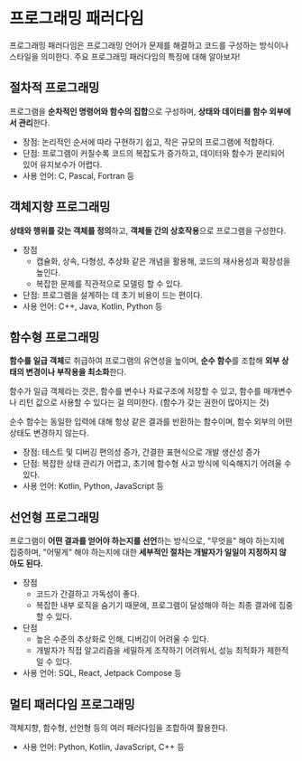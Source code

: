 # 프로그래밍 패러다임 

프로그래밍 패러다임은 프로그래밍 언어가 문제를 해결하고 코드를 구성하는 방식이나 스타일을 의미한다. 주요 프로그래밍 패러다임의 특징에 대해 알아보자! 

## 절차적 프로그래밍 

프로그램을 **순차적인 명령어와 함수의 집합**으로 구성하며, **상태와 데이터를 함수 외부에서 관리**한다. 

- 장점: 논리적인 순서에 따라 구현하기 쉽고, 작은 규모의 프로그램에 적합하다. 
- 단점: 프로그램이 커질수록 코드의 복잡도가 증가하고, 데이터와 함수가 분리되어 있어 유지보수가 어렵다. 
- 사용 언어: C, Pascal, Fortran 등 

## 객체지향 프로그래밍 

**상태와 행위를 갖는 객체를 정의**하고, **객체들 간의 상호작용**으로 프로그램을 구성한다. 

- 장점
  - 캡슐화, 상속, 다형성, 추상화 같은 개념을 활용해, 코드의 재사용성과 확장성을 높인다. 
  - 복잡한 문제를 직관적으로 모델링 할 수 있다. 
- 단점: 프로그램을 설계하는 데 초기 비용이 드는 편이다. 
- 사용 언어: C++, Java, Kotlin, Python 등 

## 함수형 프로그래밍 

**함수를 일급 객체**로 취급하여 프로그램의 유연성을 높이며, **순수 함수**를 조합해 **외부 상태의 변경이나 부작용을 최소화**한다. 

함수가 일급 객체라는 것은, 함수를 변수나 자료구조에 저장할 수 있고, 함수를 매개변수나 리턴 값으로 사용할 수 있다는 걸 의미한다. (함수가 갖는 권한이 많아지는 것)

순수 함수는 동일한 입력에 대해 항상 같은 결과를 반환하는 함수이며, 함수 외부의 어떤 상태도 변경하지 않는다. 

- 장점: 테스트 및 디버깅 편의성 증가, 간결한 표현식으로 개발 생산성 증가 
- 단점: 복잡한 상태 관리가 어렵고, 초기에 함수형 사고 방식에 익숙해지기 어려울 수 있다. 
- 사용 언어: Kotlin, Python, JavaScript 등 

## 선언형 프로그래밍 

프로그램이 **어떤 결과를 얻어야 하는지를 선언**하는 방식으로, "무엇을" 해야 하는지에 집중하며, "어떻게" 해야 하는지에 대한 **세부적인 절차는 개발자가 일일이 지정하지 않아도 된다.** 

- 장점
  - 코드가 간결하고 가독성이 좋다. 
  - 복잡한 내부 로직을 숨기기 때문에, 프로그램이 달성해야 하는 최종 결과에 집중할 수 있다.
- 단점
  - 높은 수준의 추상화로 인해, 디버깅이 어려울 수 있다. 
  - 개발자가 직접 알고리즘을 세밀하게 조작하기 어려워서, 성능 최적화가 제한적일 수 있다. 
- 사용 언어: SQL, React, Jetpack Compose 등 

## 멀티 패러다임 프로그래밍 

객체지향, 함수형, 선언형 등의 여러 패러다임을 조합하여 활용한다. 

- 사용 언어: Python, Kotlin, JavaScript, C++ 등 